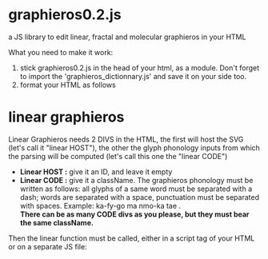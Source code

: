 # graphieros0.2.js
a JS library to edit linear, fractal and molecular graphieros in your HTML

What you need to make it work:

1. stick graphieros0.2.js in the head of your html, as a module. Don't forget to import the 'graphieros_dictionnary.js' and save it on your side too.
2. format your HTML as follows
    
# linear graphieros

<p>Linear Graphieros needs 2 DIVS in the HTML, the first will host the SVG (let's call it "linear HOST"), the other the glyph phonology inputs from which the parsing will be computed (let's call this one the "linear CODE")</p>

<ul>
    <li><b>Linear HOST :</b> give it an ID, and leave it empty</li>
    <li><b>Linear CODE :</b> give it a className. The graphieros phonology must be written as follows: all glyphs of a same word must be separated with a dash; words are separated with a space, punctuation must be separated with spaces. Example: ka-fy-go ma nmo-ka tae .<br><b>There can be as many CODE divs as you please, but they must bear the same className.</b>
    </li>
</ul>

Then the linear function must be called, either in a script tag of your HTML or on a separate JS file:

<code>
    <script type = "module">
        
        import { linear } from './graphieros0.2.js';
        
        let myLinearParagraph = { 
            section: '', // mandatory string: ID of the host div
            container: '', // mandatory string: className of your code divs
            size: '', // optional integer: size of individual glyphs
            background: [], // optional array: RGB background color
            color: [], // optional array: RGB color for your glyphs
            padding: '', // optional integer
            cartouche: '', // optional boolean (true: round border radius; false: no border radius)
            border: '' // optional string, standard CSS syntax, example: "1px solid rgb(0,0,0)"
        }
        
    </script>
</code>

# fractal graphieros

<p>Fractal graphieros only requires a HOST div, with an ID, which will be left empty</p>

Then the fractal function must be called, either in a script tag of your HTML or on a separate JS file:

<code>
    <script type = "module">
        
        import { fractal } from './graphieros0.2.js';
        
        let myFractalWord = { 
            section: '', // mandatory string: ID of the host div
            sequence: '', // mandatory string: the sequence of letters to form tehe glyphs (example: 'qzedxwq qzedxwq' will output two fractal hexagons)
            size: '', // optional integer to set the size of your SVG
            colors: [], // optional array to set RGB colors of the glyphs
            light: '', // optional boolean to set gradient towards black or white
            intensity: '', // optional integer to set the gradient intensity (1.2 to 3 ideally)
        }
        
    </script>
</code>

# molecular graphieros

<p>Molecular graphieros only requires a HOST div, with an ID, which will be left empty</p>

Then the molecular function must be called, either in a script tag of your HTML or on a separate JS file:

<code>
    <script type = "module">
        
        import { molecular } from './graphieros0.2.js';
        
        let myMolecularWord = { 
            section: '', // mandatory string: ID of the host div
            sequence: '', // mandatory string: the sequence of graphieros phonology, 7 max, separated with spaces (example: 'sro kfa du srei ktu foi ksi')
            size: '', // optional integer, to set the size of your SVG
            colors: [], // optional array to set the RGB colors of the glyphs
            strokeWidth: '', // optional integer to set the stroke width
            background: [], // optional array to set te RGB background color
            border: '' // optional string, standard CSS syntax
            borderRadius: ''// optional string, standard CSS syntax
        }
        
    </script>
</code>

# callifracal graphieros

<p>Callifractal graphieros only requires a HOST div, with an ID, which will be left empty</p>

Then the callifractal function must be called, either in a script tag of your HTML or on a separate JS file:

<code>
    <script type = "module">
        
        import { callifractal } from './graphieros0.2.js';
        
        let myCallifractal = { 
            section: '', // mandatory string: ID of the host div
            sequence: '', // mandatory string: the sequence of strokes, using the 'qzedxws' letters. One stroke is a two letter sequence, a dash must link all strokes of a same glyph. Example: 'qz-ze-ed-dx-xw-wq' will output a hexagon 
            svgSize: '', // optional integer, to set the size of your SVG
            size: '', // optional integer, to set the stroke width, it's called size, you'll see why
            colors: [], // optional array, to set the RGB colors of the glyphs
            radius: '', // optional integer, to set the size of the apex circles
            background: [], // optional array, to set the RGB background color
            light: '', // optional boolean to set gradient towards black or white
            intensity: '', // optional integer to set the gradient intensity (1.2 to 3 ideally)
            fit: '',// optional boolean, false by default. If set to true, will make the second glyph stick to the bottom of the first one.
        }
        
    </script>
</code>
